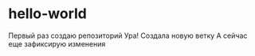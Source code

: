 # hello-world
Первый раз создаю репозиторий
Ура! Создала новую ветку
А сейчас еще зафиксирую изменения

